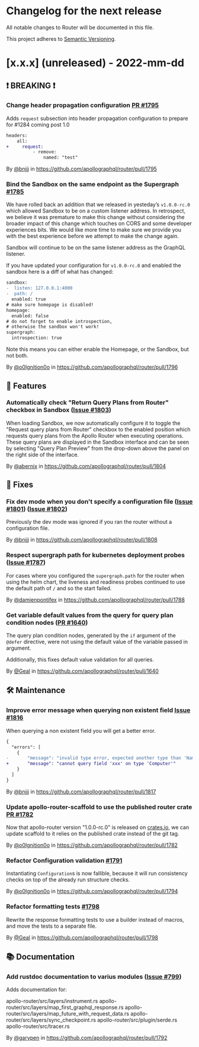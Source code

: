 # Changelog for the next release

All notable changes to Router will be documented in this file.

This project adheres to [Semantic Versioning](https://semver.org/spec/v2.0.0.html).

<!-- <THIS IS AN EXAMPLE, DO NOT REMOVE>

# [x.x.x] (unreleased) - 2022-mm-dd
> Important: X breaking changes below, indicated by **❗ BREAKING ❗**
## ❗ BREAKING ❗
## 🚀 Features
## 🐛 Fixes
## 🛠 Maintenance
## 📚 Documentation

## Example section entry format

### Headline ([Issue #ISSUE_NUMBER](https://github.com/apollographql/router/issues/ISSUE_NUMBER))

Description! And a link to a [reference](http://url)

By [@USERNAME](https://github.com/USERNAME) in https://github.com/apollographql/router/pull/PULL_NUMBER
-->

# [x.x.x] (unreleased) - 2022-mm-dd

## ❗ BREAKING ❗

### Change header propagation configuration [PR #1795](https://github.com/apollographql/router/pull/1795)

Adds `request` subsection into header propagation configuration to prepare for #1284 coming post 1.0

```patch
headers:
    all:
+     request:
          - remove:
              named: "test"
```

By [@bnjjj](https://github.com/bnjjj) in https://github.com/apollographql/router/pull/1795

### Bind the Sandbox on the same endpoint as the Supergraph [#1785](https://github.com/apollographql/router/issues/1785)

We have rolled back an addition that we released in yesteday’s `v1.0.0-rc.0` which allowed Sandbox to be on a custom listener address.
In retrospect, we believe it was premature to make this change without considering the broader impact of this change which touches on CORS and some developer experiences bits.
We would like more time to make sure we provide you with the best experience before we attempt to make the change again.

Sandbox will continue to be on the same listener address as the GraphQL listener.

If you have updated your configuration for `v1.0.0-rc.0` and enabled the sandbox here is a diff of what has changed:

```diff
sandbox:
-  listen: 127.0.0.1:4000
-  path: /
  enabled: true
# make sure homepage is disabled!
homepage:
  enabled: false
# do not forget to enable introspection,
# otherwise the sandbox won't work!
supergraph:
  introspection: true
```

Note this means you can either enable the Homepage, or the Sandbox, but not both.

By [@o0Ignition0o](https://github.com/o0Ignition0o) in https://github.com/apollographql/router/pull/1796


## 🚀 Features

### Automatically check "Return Query Plans from Router" checkbox in Sandbox ([Issue #1803](https://github.com/apollographql/router/issues/1803))

When loading Sandbox, we now automatically configure it to toggle the "Request query plans from Router" checkbox to the enabled position which requests query plans from the Apollo Router when executing operations.  These query plans are displayed in the Sandbox interface and can be seen by selecting "Query Plan Preview" from the drop-down above the panel on the right side of the interface.

By [@abernix](https://github.com/abernix) in https://github.com/apollographql/router/pull/1804

## 🐛 Fixes

### Fix dev mode when you don't specify a configuration file ([Issue #1801](https://github.com/apollographql/router/issues/1801)) ([Issue #1802](https://github.com/apollographql/router/issues/1802))

Previously the dev mode was ignored if you ran the router without a configuration file.

By [@bnjjj](https://github.com/bnjjj) in https://github.com/apollographql/router/pull/1808

### Respect supergraph path for kubernetes deployment probes ([Issue #1787](https://github.com/apollographql/router/issues/1787))

For cases where you configured the `supergraph.path` for the router when using the helm chart, the liveness 
and readiness probes continued to use the default path of `/` and so the start failed.

By [@damienpontifex](https://github.com/damienpontifex) in https://github.com/apollographql/router/pull/1788

### Get variable default values from the query for query plan condition nodes ([PR #1640](https://github.com/apollographql/router/issues/1640))

The query plan condition nodes, generated by the `if` argument of the  `@defer` directive, were
not using the default value of the variable passed in argument.

Additionally, this fixes default value validation for all queries.

By [@Geal](https://github.com/Geal) in https://github.com/apollographql/router/pull/1640

## 🛠 Maintenance

### Improve error message when querying non existent field [Issue #1816](https://github.com/apollographql/router/issues/1816)

When querying a non existent field you will get a better error.

```patch
{
  "errors": [
    {
-       "message": "invalid type error, expected another type than 'Named type Computer'"
+       "message": "cannot query field 'xxx' on type 'Computer'"
    }
  ]
}
```

By [@bnjjj](https://github.com/bnjjj) in https://github.com/apollographql/router/pull/1817

### Update apollo-router-scaffold to use the published router crate [PR #1782](https://github.com/apollographql/router/pull/1782)

Now that apollo-router version "1.0.0-rc.0" is released on [crates.io](https://crates.io/crates/apollo-router), we can update scaffold to it relies on the published crate instead of the git tag.

By [@o0Ignition0o](https://github.com/o0Ignition0o) in https://github.com/apollographql/router/pull/1782

### Refactor Configuration validation [#1791](https://github.com/apollographql/router/issues/1791)

Instantiating `Configuration`s is now fallible, because it will run consistency checks on top of the already run structure checks.

By [@o0Ignition0o](https://github.com/o0Ignition0o) in https://github.com/apollographql/router/pull/1794

### Refactor formatting tests [#1798](https://github.com/apollographql/router/issues/1798)

Rewrite the response formatting tests to use a builder instead of macros, and move the tests to a separate file.

By [@Geal](https://github.com/Geal) in https://github.com/apollographql/router/pull/1798

## 📚 Documentation

### Add rustdoc documentation to varius modules ([Issue #799](https://github.com/apollographql/router/issues/799))

Adds documentation for:

apollo-router/src/layers/instrument.rs
apollo-router/src/layers/map_first_graphql_response.rs
apollo-router/src/layers/map_future_with_request_data.rs
apollo-router/src/layers/sync_checkpoint.rs
apollo-router/src/plugin/serde.rs
apollo-router/src/tracer.rs

By [@garypen](https://github.com/garypen) in https://github.com/apollographql/router/pull/1792
